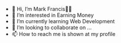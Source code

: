 - 👋 Hi, I’m Mark Francis🧑‍💻
- 👀 I’m interested in Earning Money
- 🌱 I’m currently learning Web Development
- 💞️ I’m looking to collaborate on ...
- 📫 How to reach me is shown at my profile

<!---
mmarkfrancis/mmarkfrancis is a ✨ special ✨ repository because its `README.md` (this file) appears on your GitHub profile.
You can click the Preview link to take a look at your changes.
--->
